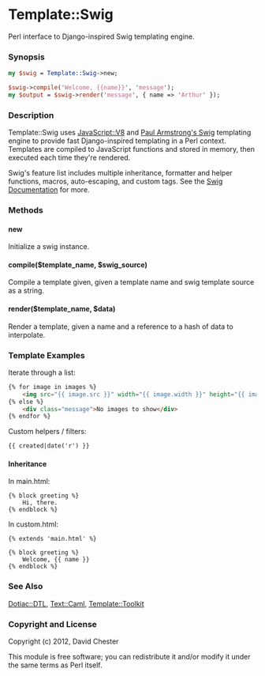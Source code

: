 # Template::Swig

Perl interface to Django-inspired Swig templating engine.

### Synopsis

```perl
my $swig = Template::Swig->new;

$swig->compile('Welcome, {{name}}', 'message');
my $output = $swig->render('message', { name => 'Arthur' });
```

### Description

Template::Swig uses [JavaScript::V8](http://search.cpan.org/perldoc?JavaScript::V8) and [Paul Armstrong's Swig](https://github.com/paularmstrong/swig/) templating engine to provide fast Django-inspired templating in a Perl context.  Templates are compiled to JavaScript functions and stored in memory, then executed each time they're rendered.

Swig's feature list includes multiple inheritance, formatter and helper functions, macros, auto-escaping, and custom tags.  See the [Swig Documentation](https://github.com/paularmstrong/swig/blob/master/docs/README.md) for more.

### Methods

#### new

Initialize a swig instance.

#### compile($template\_name, $swig\_source)

Compile a template given, given a template name and swig template source as a string.

#### render($template\_name, $data)

Render a template, given a name and a reference to a hash of data to interpolate.

### Template Examples

Iterate through a list:

```html
{% for image in images %}
    <img src="{{ image.src }}" width="{{ image.width }}" height="{{ image.height }}">
{% else %}
    <div class="message">No images to show</div>
{% endfor %}
```

Custom helpers / filters:

```html
{{ created|date('r') }}
```

#### Inheritance

In main.html:

```
{% block greeting %}
    Hi, there.
{% endblock %}
```
In custom.html: 

```
{% extends 'main.html' %}
    
{% block greeting %}
    Welcome, {{ name }}
{% endblock %}
```

### See Also

[Dotiac::DTL](http://search.cpan.org/perldoc?Dotiac::DTL), [Text::Caml](http://search.cpan.org/perldoc?Text::Caml), [Template::Toolkit](http://search.cpan.org/perldoc?Template::Toolkit)

### Copyright and License

Copyright (c) 2012, David Chester

This module is free software; you can redistribute it and/or modify it under the same terms as Perl itself.

